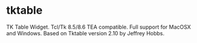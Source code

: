 # tktable
TK Table Widget. Tcl/Tk 8.5/8.6 TEA compatible. Full support for MacOSX and Windows. Based on Tktable version 2.10 by Jeffrey Hobbs.

